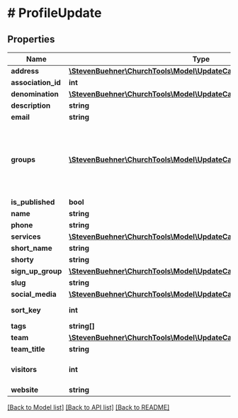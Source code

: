 # # ProfileUpdate

## Properties

Name | Type | Description | Notes
------------ | ------------- | ------------- | -------------
**address** | [**\StevenBuehner\ChurchTools\Model\UpdateCampusRequestAddress**](UpdateCampusRequestAddress.md) |  |
**association_id** | **int** |  |
**denomination** | [**\StevenBuehner\ChurchTools\Model\UpdateCampusRequestDenomination**](UpdateCampusRequestDenomination.md) |  |
**description** | **string** |  |
**email** | **string** |  |
**groups** | [**\StevenBuehner\ChurchTools\Model\UpdateCampusRequestGroupsInner[]**](UpdateCampusRequestGroupsInner.md) | Either array of group IDs or array of objects with group-property, which is a domain object wiht &#39;domainIdentifier&#39; |
**is_published** | **bool** |  |
**name** | **string** |  |
**phone** | **string** |  |
**services** | [**\StevenBuehner\ChurchTools\Model\UpdateCampusRequestServicesInner[]**](UpdateCampusRequestServicesInner.md) |  |
**short_name** | **string** |  |
**shorty** | **string** |  |
**sign_up_group** | [**\StevenBuehner\ChurchTools\Model\UpdateCampusRequestSignUpGroup**](UpdateCampusRequestSignUpGroup.md) |  |
**slug** | **string** |  |
**social_media** | [**\StevenBuehner\ChurchTools\Model\UpdateCampusRequestSocialMedia**](UpdateCampusRequestSocialMedia.md) |  |
**sort_key** | **int** |  | [default to 0]
**tags** | **string[]** | List of tags. |
**team** | [**\StevenBuehner\ChurchTools\Model\UpdateCampusRequestTeamInner[]**](UpdateCampusRequestTeamInner.md) |  |
**team_title** | **string** |  |
**visitors** | **int** | Single integer, which represents a range. |
**website** | **string** |  |

[[Back to Model list]](../../README.md#models) [[Back to API list]](../../README.md#endpoints) [[Back to README]](../../README.md)
